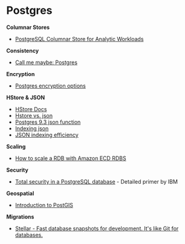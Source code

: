 Postgres
========

**Columnar Stores**
* [PostgreSQL Columnar Store for Analytic Workloads](http://www.citusdata.com/blog/76-postgresql-columnar-store-for-analytics)

**Consistency**
* [Call me maybe: Postgres](http://aphyr.com/posts/282-call-me-maybe-postgres)

**Encryption**
* [Postgres encryption options](http://www.postgresql.org/docs/8.1/static/encryption-options.html)

**HStore & JSON**
* [HStore Docs](http://www.postgresql.org/docs/9.0/static/hstore.html)
* [Hstore vs. json](http://www.craigkerstiens.com/2013/07/03/hstore-vs-json/)
* [Postgres 9.3 json function](http://www.postgresql.org/docs/9.3/static/functions-json.html)
* [Indexing json](http://stackoverflow.com/questions/18404055/index-for-finding-an-element-in-a-json-array)
* [JSON indexing efficiency](http://stackoverflow.com/questions/18799704/are-postgres-json-indexes-efficient-enough-compared-with-classic-normalized-tabl)

**Scaling**
* [How to scale a RDB with Amazon ECD RDBS](http://answers.oreilly.com/topic/2626-how-to-scale-a-relational-database-with-amazon-ec2/)

**Security**
* [Total security in a PostgreSQL database](http://www.ibm.com/developerworks/library/os-postgresecurity/) - Detailed primer by IBM

**Geospatial**
* [Introduction to PostGIS](http://workshops.boundlessgeo.com/postgis-intro/introduction.html)

**Migrations**
* [Stellar - Fast database snapshots for development. It's like Git for databases.](https://github.com/fastmonkeys/stellar)
